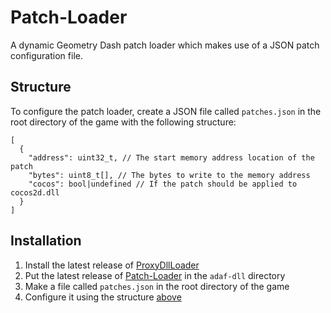 # Patch-Loader

A dynamic Geometry Dash patch loader which makes use of a JSON patch configuration file.

## Structure

To configure the patch loader, create a JSON file called `patches.json` in the root directory of the game with the following structure:

```jsonc
[
  {
    "address": uint32_t, // The start memory address location of the patch
    "bytes": uint8_t[], // The bytes to write to the memory address
    "cocos": bool|undefined // If the patch should be applied to cocos2d.dll
  }
]
```

## Installation

1. Install the latest release of [ProxyDllLoader](https://github.com/adafcaefc/ProxyDllLoader/releases/latest)
2. Put the latest release of [Patch-Loader](https://github.com/SMJSGaming/Patch-Loader/releases/latest) in the `adaf-dll` directory
3. Make a file called `patches.json` in the root directory of the game
4. Configure it using the structure [above](#structure)
